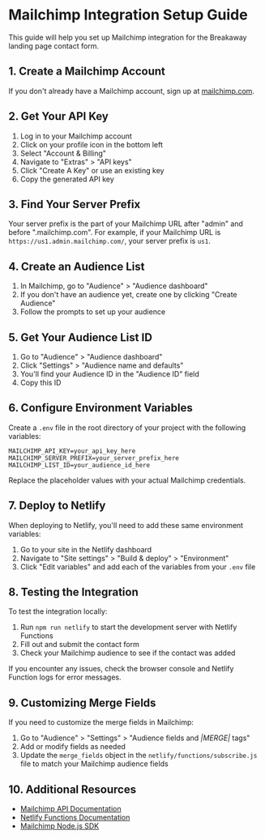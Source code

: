 # Mailchimp Integration Setup Guide

This guide will help you set up Mailchimp integration for the Breakaway landing page contact form.

## 1. Create a Mailchimp Account

If you don't already have a Mailchimp account, sign up at [mailchimp.com](https://mailchimp.com).

## 2. Get Your API Key

1. Log in to your Mailchimp account
2. Click on your profile icon in the bottom left
3. Select "Account & Billing"
4. Navigate to "Extras" > "API keys"
5. Click "Create A Key" or use an existing key
6. Copy the generated API key

## 3. Find Your Server Prefix

Your server prefix is the part of your Mailchimp URL after "admin" and before ".mailchimp.com". For example, if your Mailchimp URL is `https://us1.admin.mailchimp.com/`, your server prefix is `us1`.

## 4. Create an Audience List

1. In Mailchimp, go to "Audience" > "Audience dashboard"
2. If you don't have an audience yet, create one by clicking "Create Audience"
3. Follow the prompts to set up your audience

## 5. Get Your Audience List ID

1. Go to "Audience" > "Audience dashboard"
2. Click "Settings" > "Audience name and defaults"
3. You'll find your Audience ID in the "Audience ID" field
4. Copy this ID

## 6. Configure Environment Variables

Create a `.env` file in the root directory of your project with the following variables:

```
MAILCHIMP_API_KEY=your_api_key_here
MAILCHIMP_SERVER_PREFIX=your_server_prefix_here
MAILCHIMP_LIST_ID=your_audience_id_here
```

Replace the placeholder values with your actual Mailchimp credentials.

## 7. Deploy to Netlify

When deploying to Netlify, you'll need to add these same environment variables:

1. Go to your site in the Netlify dashboard
2. Navigate to "Site settings" > "Build & deploy" > "Environment"
3. Click "Edit variables" and add each of the variables from your `.env` file

## 8. Testing the Integration

To test the integration locally:

1. Run `npm run netlify` to start the development server with Netlify Functions
2. Fill out and submit the contact form
3. Check your Mailchimp audience to see if the contact was added

If you encounter any issues, check the browser console and Netlify Function logs for error messages.

## 9. Customizing Merge Fields

If you need to customize the merge fields in Mailchimp:

1. Go to "Audience" > "Settings" > "Audience fields and *|MERGE|* tags"
2. Add or modify fields as needed
3. Update the `merge_fields` object in the `netlify/functions/subscribe.js` file to match your Mailchimp audience fields

## 10. Additional Resources

- [Mailchimp API Documentation](https://mailchimp.com/developer/marketing/api/)
- [Netlify Functions Documentation](https://docs.netlify.com/functions/overview/)
- [Mailchimp Node.js SDK](https://github.com/mailchimp/mailchimp-marketing-node) 